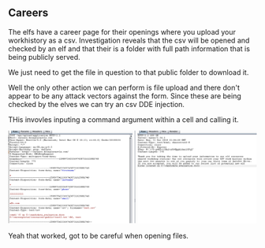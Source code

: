 ## Careers

The elfs have a career page for their openings where you upload your workhistory as a csv. Investigation reveals that the csv will be opened and checked by an elf and that their is a folder with full path information that is being publicly served.

We just need to get the file in question to that public folder to download it.

Well the only other action we can perform is file upload and there don't appear to be any attack vectors against the form. Since these are being checked by the elves we can try an csv DDE injection.

THis invovles inputing a command argument within a cell and calling it.

![solved](solved.png)

Yeah that worked, got to be careful when opening files.
